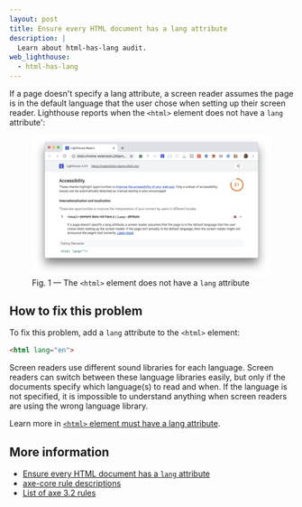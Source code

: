 ```yaml
---
layout: post
title: Ensure every HTML document has a lang attribute
description: |
  Learn about html-has-lang audit.
web_lighthouse:
  - html-has-lang
---
```


If a page doesn't specify a lang attribute,
a screen reader assumes the page is in the default language
that the user chose when setting up their screen reader.
Lighthouse reports when the `<html>` element does not have a `lang` attribute':

<figure class="w-figure">
  <img class="w-screenshot w-screenshot--filled" src="html-has-lang.png" alt="Lighthouse audit showing <html> element does not have a lang attribute">
  <figcaption class="w-figcaption">
    Fig. 1 — The <code>&lt;html></code> element does not have a <code>lang</code> attribute
</figure>


## How to fix this problem

To fix this problem,
add a `lang` attribute to the `<html>` element:

```html
<html lang="en">
```

Screen readers use different sound libraries for each language. 
Screen readers can switch between these language libraries easily,
but only if the documents specify which language(s) to read and when. 
If the language is not specified,
it is impossible to understand anything
when screen readers are using the wrong language library.

Learn more in [`<html>` element must have a lang attribute](https://dequeuniversity.com/rules/axe/3.2/html-has-lang).

<!--
## How this audit impacts overall Lighthouse score

Todo. I have no idea how accessibility scoring is working!
-->
## More information

- [Ensure every HTML document has a `lang` attribute](https://github.com/GoogleChrome/lighthouse/blob/master/lighthouse-core/audits/accessibility/html-has-lang.js)
- [axe-core rule descriptions](https://github.com/dequelabs/axe-core/blob/develop/doc/rule-descriptions.md)
- [List of axe 3.2 rules](https://dequeuniversity.com/rules/axe/3.2)